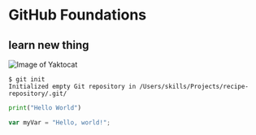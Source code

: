 # GitHub Foundations
## learn new thing
![Image of Yaktocat](https://octodex.github.com/images/yaktocat.png)
```
$ git init
Initialized empty Git repository in /Users/skills/Projects/recipe-repository/.git/
```

``` python
print("Hello World")
```
``` javascript
var myVar = "Hello, world!";
```

